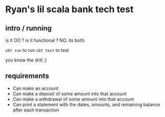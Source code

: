 # Ryan's lil scala bank tech test

## intro / running 

is it OO ? is it functional ? NO. its both.

`sbt run` to run
`sbt test` to test

you know the drill ;)

## requirements

- Can make an account
- Can make a deposit of some amount into that account
- Can make a withdrawal of some amount into that account
- Can print a statement with the dates, amounts, and remaining balance after each transaction